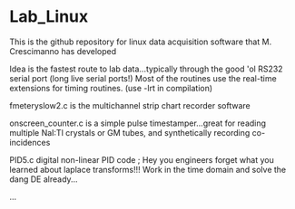 Lab_Linux
=========

This is the github repository for linux data acquisition software that M. Crescimanno has developed


Idea is the fastest route to lab data...typically through the good 'ol RS232 serial port (long live serial ports!) 
Most of the routines use the real-time extensions for timing routines. (use -lrt in compilation) 


fmeteryslow2.c    is the multichannel strip chart recorder software 

onscreen_counter.c       is a simple pulse timestamper...great for reading multiple NaI:Tl crystals or GM tubes, and synthetically recording co-incidences

PID5.c            digital non-linear PID code ; Hey you engineers forget what you learned about laplace transforms!!! Work in the time domain and solve the dang DE already... 




... 


